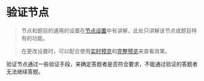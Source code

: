# 验证节点

> 节点和题目的通用的设置在[节点设置](../node-setting/concept.md)中有讲解，此处只讲解该节点或题目特有的功能。

> 在更改设置时，可以配合使用[实时预览](../preview/realtime.md)和[完整预览](../preview/full.md)来查看效果。


验证节点通过一些验证手段，来确定答题者是否符合要求，不能通过验证的答题者无法继续答题。

